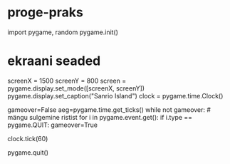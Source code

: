 # proge-praks

import pygame, random
pygame.init()

# ekraani seaded
screenX = 1500
screenY = 800
screen = pygame.display.set_mode([screenX, screenY])
pygame.display.set_caption("Sanrio Island")
clock = pygame.time.Clock()

gameover=False
aeg=pygame.time.get_ticks()
while not gameover:
    # mängu sulgemine ristist
    for i in pygame.event.get():
        if i.type == pygame.QUIT:
            gameover=True



clock.tick(60)

pygame.quit()
